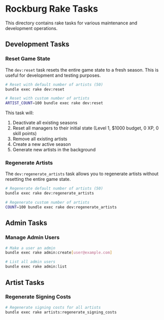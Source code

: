 # Rockburg Rake Tasks

This directory contains rake tasks for various maintenance and development operations.

## Development Tasks

### Reset Game State

The `dev:reset` task resets the entire game state to a fresh season. This is useful for development and testing purposes.

```bash
# Reset with default number of artists (50)
bundle exec rake dev:reset

# Reset with custom number of artists
ARTIST_COUNT=100 bundle exec rake dev:reset
```

This task will:
1. Deactivate all existing seasons
2. Reset all managers to their initial state (Level 1, $1000 budget, 0 XP, 0 skill points)
3. Remove all existing artists
4. Create a new active season
5. Generate new artists in the background

### Regenerate Artists

The `dev:regenerate_artists` task allows you to regenerate artists without resetting the entire game state.

```bash
# Regenerate default number of artists (50)
bundle exec rake dev:regenerate_artists

# Regenerate custom number of artists
COUNT=100 bundle exec rake dev:regenerate_artists
```

## Admin Tasks

### Manage Admin Users

```bash
# Make a user an admin
bundle exec rake admin:create[user@example.com]

# List all admin users
bundle exec rake admin:list
```

## Artist Tasks

### Regenerate Signing Costs

```bash
# Regenerate signing costs for all artists
bundle exec rake artists:regenerate_signing_costs
``` 